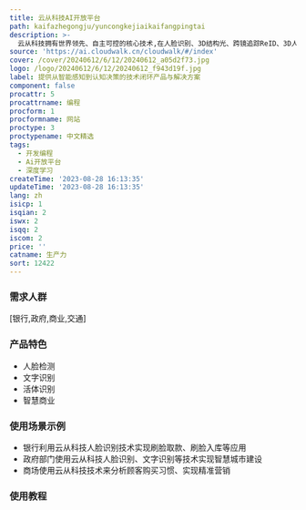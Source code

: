 ```yaml
---
title: 云从科技AI开放平台
path: kaifazhegongju/yuncongkejiaikaifangpingtai
description: >-
  云从科技拥有世界领先、自主可控的核心技术,在人脸识别、3D结构光、跨镜追踪ReID、3D人体重建、语音识别等领域形成从智能感知到认知决策的技术闭环。产品覆盖智慧金融、智慧治理、智慧商业、智慧出行等领域,为企业智能化转型提供支持。
source: 'https://ai.cloudwalk.cn/cloudwalk/#/index'
cover: /cover/20240612/6/12/20240612_a05d2f73.jpg
logo: /logo/20240612/6/12/20240612_f943d19f.jpg
label: 提供从智能感知到认知决策的技术闭环产品与解决方案
component: false
procattr: 5
procattrname: 编程
procform: 1
procformname: 网站
proctype: 3
proctypename: 中文精选
tags:
  - 开发编程
  - Ai开放平台
  - 深度学习
createTime: '2023-08-28 16:13:35'
updateTime: '2023-08-28 16:13:35'
lang: zh
isicp: 1
isqian: 2
iswx: 2
isqq: 2
iscom: 2
price: ''
catname: 生产力
sort: 12422
---
```




### 需求人群
[银行,政府,商业,交通]

### 产品特色
- 人脸检测
- 文字识别
- 活体识别
- 智慧商业

### 使用场景示例
- 银行利用云从科技人脸识别技术实现刷脸取款、刷脸入库等应用
- 政府部门使用云从科技人脸识别、文字识别等技术实现智慧城市建设
- 商场使用云从科技技术来分析顾客购买习惯、实现精准营销

### 使用教程


  

